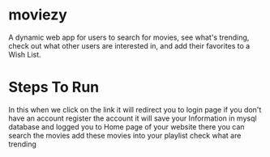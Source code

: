 # moviezy
A dynamic web app for users to search for movies, see what's trending, check out what other users are interested in, and add their favorites to a Wish List.
# Steps To Run
In this when we click on the link it will redirect you to login page if you don't have an account
register the account it will save your Information in mysql database and logged you to Home page of your website there you can search the movies add these movies into your playlist check what are  trending

